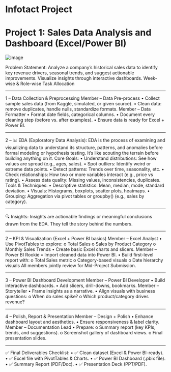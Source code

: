 # Infotact Project
# Project 1: Sales Data Analysis and Dashboard (Excel/Power BI)
![image](https://github.com/user-attachments/assets/aac3973b-98d3-41ca-b040-4b0f501788b8)

 Problem Statement:
Analyze a company’s historical sales data to identify key revenue drivers, seasonal trends, and suggest
actionable improvements. Visualize insights through interactive dashboards.
Week-wise & Role-wise Task Allocation
________________________________________
1 – Data Collection & Preprocessing
Member  – Data Pre-process
•	Collect sample sales data (from Kaggle, simulated, or given source).
•	Clean data: remove duplicates, handle nulls, standardize formats.
Member  – Data Formatter
•	Format date fields, categorical columns.
•	Document every cleaning step (before vs. after examples).
•	Ensure data is ready for Excel + Power BI.
________________________________________
2 – 📊 EDA (Exploratory Data Analysis):
EDA is the process of examining and visualizing data to understand its structure, patterns, and anomalies before formal modeling or hypothesis testing. It’s like scouting the terrain before building anything on it.
Core Goals:
•	Understand distributions: See how values are spread (e.g., ages, sales).
•	Spot outliers: Identify weird or extreme data points.
•	Detect patterns: Trends over time, seasonality, etc.
•	Check relationships: How two or more variables interact (e.g., price vs rating).
•	Assess data quality: Missing values, inconsistencies, duplicates.
Tools & Techniques:
•	Descriptive statistics: Mean, median, mode, standard deviation.
•	Visuals: Histograms, boxplots, scatter plots, heatmaps.
•	Grouping: Aggregation via pivot tables or groupby() (e.g., sales by category).
________________________________________
🔍 Insights:
Insights are actionable findings or meaningful conclusions drawn from the EDA. They tell the story behind the numbers.
________________________________________
 2 – KPI & Visualization (Excel + Power BI basics)
Member – Excel Analyst
•	Use PivotTables to explore:
o	Total Sales
o	Sales by Product Category
o	Monthly Sales Trends
•	Create basic Excel charts and slicers.
Member  – Power BI Rookie
•	Import cleaned data into Power BI.
•	Build first-level report with:
o	Total Sales metric
o	Category-based visuals
o	Date hierarchy visuals
All members jointly review for Mid-Project Submission.

________________________________________
 3 – Power BI Dashboard Development
Member  – Power BI Developer
•	Build interactive dashboards.
•	Add slicers, drill-downs, bookmarks.
Member  – Storyteller
•	Frame insights as a narrative.
•	Align visuals with business questions:
o	When do sales spike?
o	Which product/category drives revenue?
________________________________________
4 – Polish, Report & Presentation
Member  – Design + Polish
•	Enhance dashboard layout and aesthetics.
•	Ensure responsiveness & label clarity.
Member  – Documentation Lead
•	Prepare:
o	Summary report (key KPIs, trends, and suggestions).
o	Screenshot gallery of dashboard views.
o	Final presentation slides.
________________________________________
✅ Final Deliverables Checklist:
•	✅ Clean dataset (Excel & Power BI-ready).
•	✅ Excel file with PivotTables & Charts.
•	✅ Power BI Dashboard (.pbix file).
•	✅ Summary Report (PDF/Doc).
•	✅ Presentation Deck (PPT/PDF).

